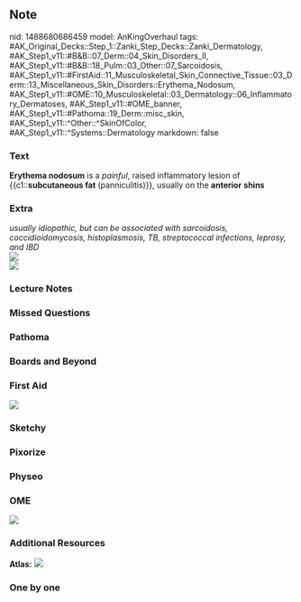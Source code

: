 ## Note
nid: 1488680686459
model: AnKingOverhaul
tags: #AK_Original_Decks::Step_1::Zanki_Step_Decks::Zanki_Dermatology, #AK_Step1_v11::#B&B::07_Derm::04_Skin_Disorders_II, #AK_Step1_v11::#B&B::18_Pulm::03_Other::07_Sarcoidosis, #AK_Step1_v11::#FirstAid::11_Musculoskeletal_Skin_Connective_Tissue::03_Derm::13_Miscellaneous_Skin_Disorders::Erythema_Nodosum, #AK_Step1_v11::#OME::10_Musculoskeletal::03_Dermatology::06_Inflammatory_Dermatoses, #AK_Step1_v11::#OME_banner, #AK_Step1_v11::#Pathoma::19_Derm::misc_skin, #AK_Step1_v11::^Other::^SkinOfColor, #AK_Step1_v11::^Systems::Dermatology
markdown: false

### Text
<div>
  <b>Erythema nodosum</b> is a <i>painful</i>, raised inflammatory
  lesion of {{c1::<b>subcutaneous fat</b> (panniculitis)}}, usually
  on the <b>anterior</b> <b>shins</b>
</div>

### Extra
<div>
  <i>usually idiopathic, but can be associated with sarcoidosis,
  coccidioidomycosis, histoplasmosis, TB, streptococcal infections,
  leprosy, and IBD</i>
</div>
<div><img src="paste-628242046255321.jpg"></div><img src=
"paste-e45160a502e5f2017bc4c6da8290495edd086691.png">

### Lecture Notes


### Missed Questions


### Pathoma


### Boards and Beyond


### First Aid
<img src="tmpQMDk65.png">

### Sketchy


### Pixorize


### Physeo


### OME
<div class="ome-widget">
  <a href="https://onlinemeded.org?ref=anki"><img src=
  "_OME_AnkiFlashcards_General_7.png"></a>
</div>

### Additional Resources
<b>Atlas:</b> <img src="tmpSZzd3k.png">

### One by one

